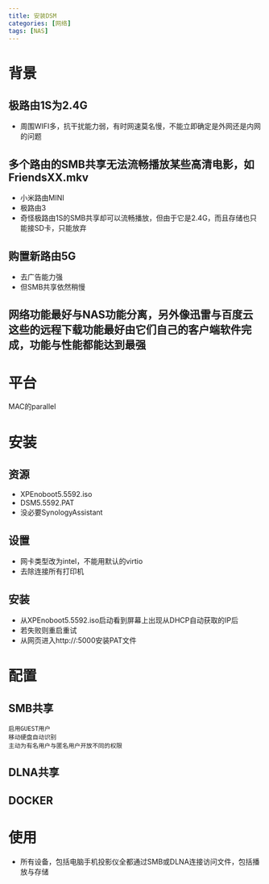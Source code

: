```yaml
---
title: 安装DSM
categories: [网络]
tags: [NAS]
---
```


背景
==============================================

  极路由1S为2.4G
-------------------------------------

*    周围WIFI多，抗干扰能力弱，有时网速莫名慢，不能立即确定是外网还是内网的问题
    
    
    
        
  多个路由的SMB共享无法流畅播放某些高清电影，如FriendsXX.mkv
-------------------------------------

*    小米路由MINI
*    极路由3
*    奇怪极路由1S的SMB共享却可以流畅播放，但由于它是2.4G，而且存储也只能接SD卡，只能放弃
    
    
    
        
  购置新路由5G
-------------------------------------

*    去广告能力强
*    但SMB共享依然稍慢
    
    
        
    
  网络功能最好与NAS功能分离，另外像迅雷与百度云这些的远程下载功能最好由它们自己的客户端软件完成，功能与性能都能达到最强
-------------------------------------











平台
==============================================

  MAC的parallel










安装
==============================================

  资源
-------------------------------------

*    XPEnoboot5.5592.iso
*    DSM5.5592.PAT
*    没必要SynologyAssistant
    
    
        
    
  设置
-------------------------------------

*    网卡类型改为intel，不能用默认的virtio
*    去除连接所有打印机
    
    
        
    
  安装
-------------------------------------

*    从XPEnoboot5.5592.iso启动看到屏幕上出现从DHCP自动获取的IP后
*    若失败则重启重试
*    从网页进入http://<ip>:5000安装PAT文件










配置
==============================================

  SMB共享
-------------------------------------
    
    启用GUEST用户
    移动硬盘自动识别
    主动为有名用户与匿名用户开放不同的权限
    
        
    
  DLNA共享
-------------------------------------
    
        
    
  DOCKER
-------------------------------------










使用
==============================================

*  所有设备，包括电脑手机投影仪全都通过SMB或DLNA连接访问文件，包括播放与存储